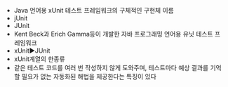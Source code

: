﻿- Java 언어용 xUnit 테스트 프레임워크의 구체적인 구현체 이름
- jUnit
- JUnit
- Kent Beck과 Erich Gamma등이 개발한 자바 프로그래밍 언어용 유닛 테스트 프레임워크
- xUnit▶️JUnit
- xUnit계열의 한종류
- 같은 테스트 코드를 여러 번 작성하지 않게 도와주며, 테스트마다 예상 결과를 기억할 필요가 없는 자동화된 해법을 제공한다는 특징이 있다
